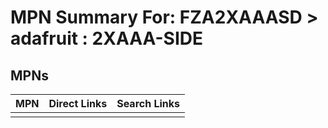 



# MPN Summary For: FZA2XAAASD > adafruit : 2XAAA-SIDE

## MPNs
  

|MPN|Direct Links|Search Links|
| :--- | :--- | :--- |
||||
